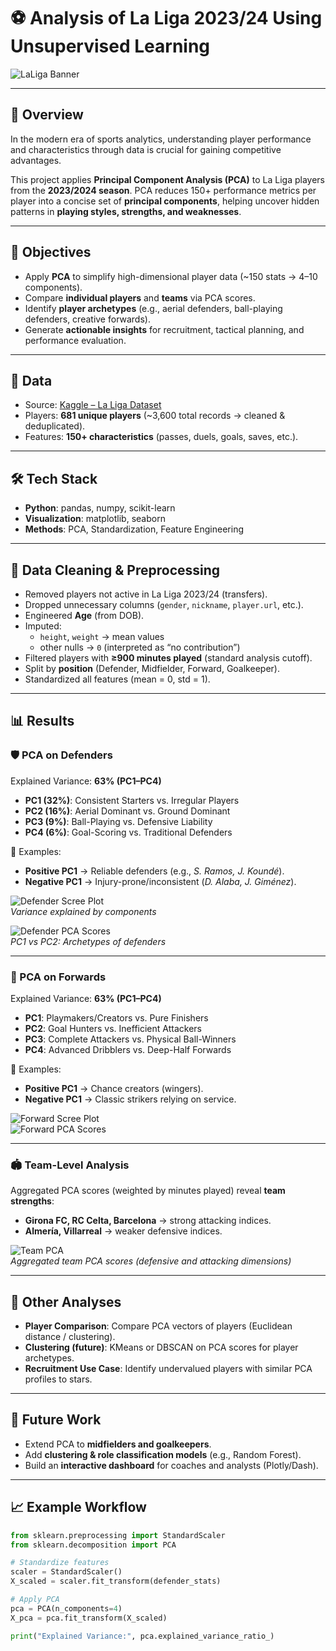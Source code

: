 # ⚽ Analysis of La Liga 2023/24 Using Unsupervised Learning  

![LaLiga Banner](plots/laliga_banner.png) <!-- optional banner image -->

---

## 📌 Overview  
In the modern era of sports analytics, understanding player performance and characteristics through data is crucial for gaining competitive advantages.  

This project applies **Principal Component Analysis (PCA)** to La Liga players from the **2023/2024 season**. PCA reduces 150+ performance metrics per player into a concise set of **principal components**, helping uncover hidden patterns in **playing styles, strengths, and weaknesses**.  

---

## 🎯 Objectives  
- Apply **PCA** to simplify high-dimensional player data (~150 stats → 4–10 components).  
- Compare **individual players** and **teams** via PCA scores.  
- Identify **player archetypes** (e.g., aerial defenders, ball-playing defenders, creative forwards).  
- Generate **actionable insights** for recruitment, tactical planning, and performance evaluation.  

---

## 📂 Data  
- Source: [Kaggle – La Liga Dataset](https://www.kaggle.com/datasets/sdelquin/laliga-data3)  
- Players: **681 unique players** (~3,600 total records → cleaned & deduplicated).  
- Features: **150+ characteristics** (passes, duels, goals, saves, etc.).  

---

## 🛠️ Tech Stack  
- **Python**: pandas, numpy, scikit-learn  
- **Visualization**: matplotlib, seaborn  
- **Methods**: PCA, Standardization, Feature Engineering  

---

## 🔧 Data Cleaning & Preprocessing  
- Removed players not active in La Liga 2023/24 (transfers).  
- Dropped unnecessary columns (`gender`, `nickname`, `player.url`, etc.).  
- Engineered **Age** (from DOB).  
- Imputed:  
  - `height`, `weight` → mean values  
  - other nulls → `0` (interpreted as “no contribution”)  
- Filtered players with **≥900 minutes played** (standard analysis cutoff).  
- Split by **position** (Defender, Midfielder, Forward, Goalkeeper).  
- Standardized all features (mean = 0, std = 1).  

---

## 📊 Results  

### 🛡️ PCA on Defenders  
Explained Variance: **63% (PC1–PC4)**  

- **PC1 (32%)**: Consistent Starters vs. Irregular Players  
- **PC2 (16%)**: Aerial Dominant vs. Ground Dominant  
- **PC3 (9%)**: Ball-Playing vs. Defensive Liability  
- **PC4 (6%)**: Goal-Scoring vs. Traditional Defenders  

📌 Examples:  
- **Positive PC1** → Reliable defenders (e.g., *S. Ramos, J. Koundé*).  
- **Negative PC1** → Injury-prone/inconsistent (*D. Alaba, J. Giménez*).  

![Defender Scree Plot](plots/defenders_scree.png)  
*Variance explained by components*  

![Defender PCA Scores](plots/defenders_pc1_pc2.png)  
*PC1 vs PC2: Archetypes of defenders*  

---

### 🎯 PCA on Forwards  
Explained Variance: **63% (PC1–PC4)**  

- **PC1**: Playmakers/Creators vs. Pure Finishers  
- **PC2**: Goal Hunters vs. Inefficient Attackers  
- **PC3**: Complete Attackers vs. Physical Ball-Winners  
- **PC4**: Advanced Dribblers vs. Deep-Half Forwards  

📌 Examples:  
- **Positive PC1** → Chance creators (wingers).  
- **Negative PC1** → Classic strikers relying on service.  

![Forward Scree Plot](plots/forwards_scree.png)  
![Forward PCA Scores](plots/forwards_pc1_pc2.png)  

---

### 🏟️ Team-Level Analysis  
Aggregated PCA scores (weighted by minutes played) reveal **team strengths**:  

- **Girona FC, RC Celta, Barcelona** → strong attacking indices.  
- **Almería, Villarreal** → weaker defensive indices.  

![Team PCA](plots/team_pc1_pc2.png)  
*Aggregated team PCA scores (defensive and attacking dimensions)*  

---

## 🔎 Other Analyses  
- **Player Comparison**: Compare PCA vectors of players (Euclidean distance / clustering).  
- **Clustering (future)**: KMeans or DBSCAN on PCA scores for player archetypes.  
- **Recruitment Use Case**: Identify undervalued players with similar PCA profiles to stars.  

---

## 🚀 Future Work  
- Extend PCA to **midfielders and goalkeepers**.  
- Add **clustering & role classification models** (e.g., Random Forest).  
- Build an **interactive dashboard** for coaches and analysts (Plotly/Dash).  

---

## 📈 Example Workflow  
```python
from sklearn.preprocessing import StandardScaler
from sklearn.decomposition import PCA

# Standardize features
scaler = StandardScaler()
X_scaled = scaler.fit_transform(defender_stats)

# Apply PCA
pca = PCA(n_components=4)
X_pca = pca.fit_transform(X_scaled)

print("Explained Variance:", pca.explained_variance_ratio_)
